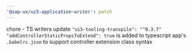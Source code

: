 ```yaml
---
'@sap-ux/ui5-application-writer': patch
---
```


chore - TS writers update `"ui5-tooling-transpile": "^0.3.7"`
`"addControllerStaticPropsToExtend": true` is added to typescript app's `.babelrc.json` to support controller extension class syntax
